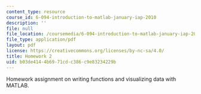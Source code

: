 ```yaml
---
content_type: resource
course_id: 6-094-introduction-to-matlab-january-iap-2010
description: ''
file: null
file_location: /coursemedia/6-094-introduction-to-matlab-january-iap-2010/b03de4144b6971cdc386c9e83234229b_MIT6_094IAP10_assn02.pdf
file_type: application/pdf
layout: pdf
license: https://creativecommons.org/licenses/by-nc-sa/4.0/
title: Homework 2
uid: b03de414-4b69-71cd-c386-c9e83234229b
---
```

Homework assignment on writing functions and visualizing data with MATLAB.